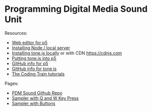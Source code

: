 # Programming Digital Media Sound Unit

Resources:
- <a href = "https://editor.p5js.org/">Web editor for p5</a> 
- <a href = "https://github.com/processing/p5.js/wiki/Local-server#node-http-server">Installing Node / local server</a>
- <a href = "https://tonejs.github.io/">Installing tone.js locally</a> or with CDN <a href = "https://cdnjs.com/">https://cdnjs.com</a>
- <a href = "https://pdm.lsupathways.org/3_audio/">Putting tone.js into p5</a> 
- <a href = "https://github.com/processing">GitHub info for p5</a> 
- <a href = "https://github.com/Tonejs">GitHub info for tone.js</a>
- <a href = "https://www.youtube.com/@TheCodingTrain"> The Coding Train tutorials </a>

Pages:
- <a href = "https://github.com/edemastes/pdm-sound"> PDM Sound Github Repo</a>
- <a href = "https://edemastes.github.io/pdm-sound/sampler-keypressed/"> Sampler with Q and W Key Press</a>
- <a href = "https://edemastes.github.io/pdm-sound/sampler-buttons/"> Sampler with Buttons </a>
